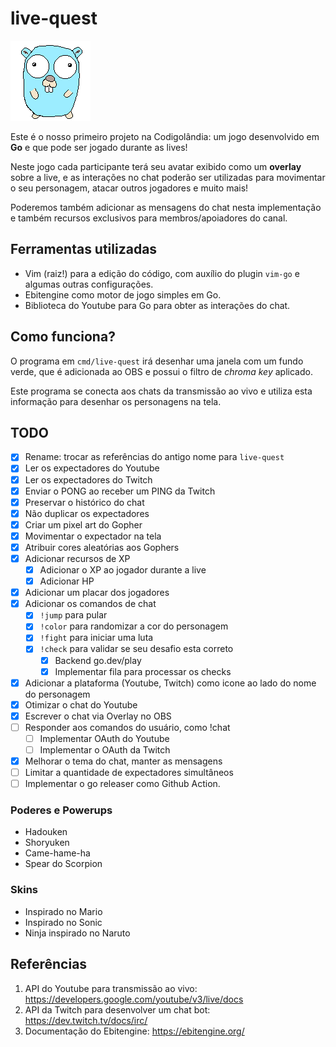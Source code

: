 # live-quest

![Gopher](assets/img/gopher_standing.gif)

Este é o nosso primeiro projeto na Codigolândia: um jogo desenvolvido em **Go**
e que pode ser jogado durante as lives!

Neste jogo cada participante terá seu avatar exibido como um **overlay** sobre
a live, e as interações no chat poderão ser utilizadas para movimentar o seu
personagem, atacar outros jogadores e muito mais!

Poderemos também adicionar as mensagens do chat nesta implementação e também
recursos exclusivos para membros/apoiadores do canal.

## Ferramentas utilizadas

* Vim (raiz!) para a edição do código, com auxílio do plugin `vim-go` e algumas
  outras configurações.
* Ebitengine como motor de jogo simples em Go.
* Biblioteca do Youtube para Go para obter as interações do chat.

## Como funciona?

O programa em `cmd/live-quest` irá desenhar uma janela com um fundo verde,
que é adicionada ao OBS e possui o filtro de *chroma key* aplicado.

Este programa se conecta aos chats da transmissão ao vivo e utiliza esta
informação para desenhar os personagens
na tela.

## TODO

- [x] Rename: trocar as referências do antigo nome para `live-quest`
- [x] Ler os expectadores do Youtube
- [x] Ler os expectadores do Twitch
- [x] Enviar o PONG ao receber um PING da Twitch
- [x] Preservar o histórico do chat
- [x] Não duplicar os expectadores
- [x] Criar um pixel art do Gopher
- [x] Movimentar o expectador na tela
- [x] Atribuir cores aleatórias aos Gophers
- [x] Adicionar recursos de XP
  - [x] Adicionar o XP ao jogador durante a live
  - [x] Adicionar HP
- [x] Adicionar um placar dos jogadores
- [x] Adicionar os comandos de chat
  - [x] `!jump` para pular
  - [x] `!color` para randomizar a cor do personagem
  - [x] `!fight` para iniciar uma luta
  - [x] `!check` para validar se seu desafio esta correto
    - [x] Backend go.dev/play
    - [x] Implementar fila para processar os checks
- [x] Adicionar a plataforma (Youtube, Twitch) como icone ao lado do nome do personagem
- [x] Otimizar o chat do Youtube
- [x] Escrever o chat via Overlay no OBS
- [ ] Responder aos comandos do usuário, como !chat
  - [ ] Implementar OAuth do Youtube
  - [ ] Implementar o OAuth da Twitch
- [x] Melhorar o tema do chat, manter as mensagens
- [ ] Limitar a quantidade de expectadores simultâneos
- [ ] Implementar o go releaser como Github Action.

### Poderes e Powerups

- Hadouken
- Shoryuken
- Came-hame-ha
- Spear do Scorpion

### Skins

- Inspirado no Mario
- Inspirado no Sonic
- Ninja inspirado no Naruto

## Referências

1. API do Youtube para transmissão ao vivo: https://developers.google.com/youtube/v3/live/docs
2. API da Twitch para desenvolver um chat bot: https://dev.twitch.tv/docs/irc/
3. Documentação do Ebitengine: https://ebitengine.org/

